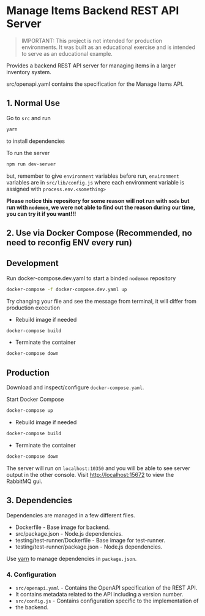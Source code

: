 # Manage Items Backend REST API Server

> IMPORTANT: This project is not intended for production environments.
> It was built as an educational exercise and is intended to serve as an educational
> example.

Provides a backend REST API server for managing items in a larger inventory system.

src/openapi.yaml contains the specification for the Manage Items API.

## 1. Normal Use

Go to `src` and run

```bash
yarn
```

to install dependencies

To run the server

```bash
npm run dev-server
```

but, remember to give `environment` variables before run, `environment`
variables are in `src/lib/config.js` where each environment variable is
assigned with `process.env.<something>`

**Please notice this repository for some reason will not run with `node` but
run with `nodemon`, we were not able to find out the reason during our time,
you can try it if you want!!!**

## 2. Use via Docker Compose (Recommended, no need to reconfig ENV every run)

## Development

Run docker-compose.dev.yaml to start a binded `nodemon` repository

```bash
docker-compose -f docker-compose.dev.yaml up 
```

Try changing your file and see the message from terminal, it will differ from
production execution

- Rebuild image if needed

```bash
docker-compose build 
```

- Terminate the container

```bash
docker-compose down
```

## Production

Download and inspect/configure `docker-compose.yaml`.

Start Docker Compose

```bash
docker-compose up
```

- Rebuild image if needed

```bash
docker-compose build
```

- Terminate the container

```bash
docker-compose down
```

The server will run on `localhost:10350` and you will be able to see server
output in the other console.
Visit <!-- markdown-link-check-disable -->
<http://localhost:15672><!-- markdown-link-check-enable -->
to view the RabbitMQ gui.

## 3. Dependencies

Dependencies are managed in a few different files.

- Dockerfile - Base image for backend.
- src/package.json - Node.js dependencies.
- testing/test-runner/Dockerfile - Base image for test-runner.
- testing/test-runner/package.json - Node.js dependencies.

Use [yarn](https://yarnpkg.com/) to manage dependencies in `package.json`.

### 4. Configuration

- `src/openapi.yaml` - Contains the OpenAPI specification of the REST API.
- It contains metadata related to the API including a version number.
- `src/config.js` - Contains configuration specific to the implementation of
- the backend.
